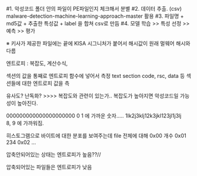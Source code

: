 #1. 악성코드 폴더 안의 파일이 PE파일인지 체크해서 분별
#2. 데이터 추출. (csv)     malware-detection-machine-learning-approach-master 활용
#3. 파일명 + md5값 + 추출한 특성값 + label 을 합쳐 csv로 만듬 
#4. 모델 학습 >> 특성 선정 >> 예측 >> 평가  



※ 
키사가 제공한 파일에는 끝에 KISA 시그니처가 붙어서 해시값이 원래 멀웨어 해시와 다름

엔트로피 : 복잡도, 계산수식, 

섹션의 값을 통째로 엔트로피 함수에 넣어서 측정 text section
code, rsc, data 등 섹션들에 대한 엔트로피 값을 측

유사도? 난독화? >>>> 복잡도와 관련이 있는가.. 복잡도가 높아지면 악성코드일 가능성이 높아진다.




000000000000000000000
0 1 에 가까운 숫자.....
1lk2j3klj12k3jkl123jl1j3lj  
8, 9 에 가까워짐.


히스토그램으로 바이트에 대한 분포를 보여주는데
file 전체에 대해
0x00 개수
0x01 234
0x02 ...


압축안되어있는 상태는 엔트로피가 높음??//

압축되어있는 파일들은 엔트로피가 낮음   
